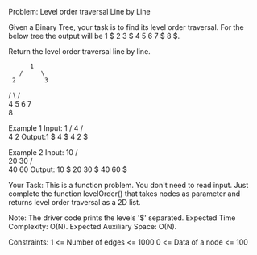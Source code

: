 Problem: Level order traversal Line by Line

Given a Binary Tree, your task is to find its level order traversal.
For the below tree the output will be 1 $ 2 3 $ 4 5 6 7 $ 8 $.

Return the level order traversal line by line.

          1
       /     \
     2        3
   /  \     /   \
  4    5   6    7
    \
     8

Example 1
Input:
          1
        /
       4
     /   \
    4     2
Output:1 $ 4 $ 4 2 $

Example 2
Input:
            10
          /    \
        20      30
     /     \
    40     60
Output: 10 $ 20 30 $ 40 60 $

Your Task:
This is a function problem. You don't need to read input. Just complete the function levelOrder() that takes nodes as parameter and returns level order traversal as a 2D list.

Note: The driver code prints the levels '$' separated.
Expected Time Complexity: O(N).
Expected Auxiliary Space: O(N).

Constraints:
1 <= Number of edges <= 1000
0 <= Data of a node <= 100